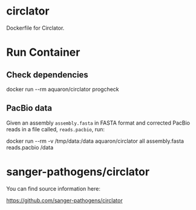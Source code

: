 # circlator
Dockerfile for Circlator.

# Run Container

## Check dependencies

   docker run --rm aquaron/circlator progcheck

## PacBio data

Given an assembly `assembly.fasta` in FASTA format and corrected PacBio reads in a file called, `reads.pacbio`, run:

   docker run --rm -v /tmp/data:/data aquaron/circlator all assembly.fasta reads.pacbio /data

# sanger-pathogens/circlator
You can find source information here:

https://github.com/sanger-pathogens/circlator

